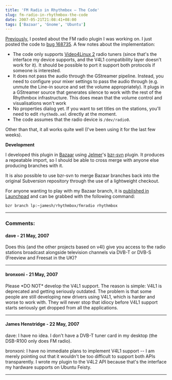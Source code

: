```yaml
---
title: 'FM Radio in Rhythmbox – The Code'
slug: fm-radio-in-rhythmbox-the-code
date: 2007-05-21T21:08:41+08:00
tags: ['Bazaar', 'Gnome', 'Ubuntu']
---
```


[Previously](fm-radio-in-rhythmbox.md), I posted about the FM radio
plugin I was working on. I just posted the code to [bug
168735](http://bugzilla.gnome.org/show_bug.cgi?id=168735#c13 "Support
for v4l radio in rhythmbox").  A few notes about the implementation:

-   The code only supports [Video4Linux
    2](http://www.linuxtv.org/downloads/video4linux/API/V4L2_API/) radio
    tuners (since that's the interface my device supports, and the V4L1
    compatibility layer doesn't work for it). It should be possible to
    port it support both protocols if someone is interested.
-   It does not pass the audio through the GStreamer pipeline. Instead,
    you need to configure your mixer settings to pass the audio through
    (e.g. unmute the Line-in source and set the volume appropriately).
    It plugs in a GStreamer source that generates silence to work with
    the rest of the Rhythmbox infrastructure. This does mean that the
    volume control and visualisations won't work
-   No properties dialog yet. If you want to set titles on the stations,
    you'll need to edit `rhythmdb.xml` directly at the moment.
-   The code assumes that the radio device is `/dev/radio0`.

Other than that, it all works quite well (I\'ve been using it for the
last few weeks).

**Development**

I developed this plugin in [Bazaar](http://bazaar-vcs.org/) using
[Jelmer](http://jelmer.vernstok.nl/blog/)\'s
[bzr-svn](http://bazaar-vcs.org/BzrForeignBranches/Subversion) plugin.
It produces a repeatable import, so I should be able to cross merge with
anyone else producing branches with it.

It is also possible to use bzr-svn to merge Bazaar branches back into
the original Subversion repository through the use of a lightweight
checkout.

For anyone wanting to play with my Bazaar branch, it is [published in
Launchpad](https://code.launchpad.net/~jamesh/rhythmbox/fmradio) and can
be grabbed with the following command:

    bzr branch lp:~jamesh/rhythmbox/fmradio rhythmbox

---
### Comments:
#### dave - <time datetime="2007-05-21 22:58:33">21 May, 2007</time>

Does this (and the other projects based on v4l) give you access to the
radio stations broadcast alongside television channels via DVB-T or
DVB-S (Freeview and Freesat in the UK)?

---
#### bronxoni - <time datetime="2007-05-21 23:34:18">21 May, 2007</time>

Please \*DO NOT\* develop the V4L1 support. The reason is simple: V4L1
is deprecated and getting seriously outdated. The problem is that some
people are still developing new drivers using V4L1, which is harder and
worse to work with. They will never stop that idiocy before V4L1 support
starts seriously get dropped from all the applications.

---
#### James Henstridge - <time datetime="2007-05-22 01:05:16">22 May, 2007</time>

dave: I have no idea. I don\'t have a DVB-T tuner card in my desktop
(the DSB-R100 only does FM radio).

bronxoni: I have no immediate plans to implement V4L1 support \-- I am
merely pointing out that it wouldn\'t be too difficult to support both
APIs transparently. I wrote my plugin to the V4L2 API because that\'s
the interface my hardware supports on Ubuntu Feisty.

---
